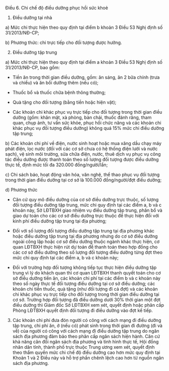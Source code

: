 Điều 6. Chi chế độ điều dưỡng phục hồi sức khoẻ

1. Điều dưỡng tại nhà

a) Mức chi thực hiện theo quy định tại điểm b khoản 3 Điều 53 Nghị định số 31/2013/NĐ-CP;

b) Phương thức: chi trực tiếp cho đối tượng được hưởng.

2. Điều dưỡng tập trung

a) Mức chi thực hiện theo quy định tại điểm a khoản 3 Điều 53 Nghị định số 31/2013/NĐ-CP, bao gồm:

- Tiền ăn trong thời gian điều dưỡng, gồm: ăn sáng, ăn 2 bữa chính (trưa và chiều) và ăn bồi dưỡng thêm (nếu có);

- Thuốc bổ và thuốc chữa bệnh thông thường;

- Quà tặng cho đối tượng (bằng tiền hoặc hiện vật);

- Các khoản chi khác phục vụ trực tiếp cho đối tượng trong thời gian điều dưỡng (gồm: khăn mặt, xà phòng, bàn chải, thuốc đánh răng, tham quan, chụp ảnh, tư vấn sức khỏe, phục hồi chức năng và các khoản chi khác phục vụ đối tượng điều dưỡng) không quá 15% mức chi điều dưỡng tập trung;

b) Các khoản chi phí về điện, nước sinh hoạt hoặc mua xăng dầu chạy máy phát điện, lọc nước (đối với các cơ sở chưa có hệ thống điện lưới và nước sạch), vệ sinh môi trường, sửa chữa điện, nước, thuê dịch vụ phục vụ công tác điều dưỡng được thanh toán theo số lượng đối tượng được điều dưỡng thực tế, định mức tối đa 320.000 đồng/người/lần;

c) Chi sách báo, hoạt động văn hóa, văn nghệ, thể thao phục vụ đối tượng trong thời gian điều dưỡng tại cơ sở là 100.000 đồng/người/đợt điều dưỡng;

d) Phương thức

- Căn cứ quy mô điều dưỡng của cơ sở điều dưỡng trực thuộc, số lượng đối tượng điều dưỡng tập trung, mức chi quy định tại các điểm a, b và c khoản này, Sở LĐTBXH giao nhiệm vụ điều dưỡng tập trung, phân bổ và giao dự toán cho các cơ sở điều dưỡng trực thuộc để thực hiện đối với kinh phí điều dưỡng tập trung tại địa phương;

- Đối với số lượng đối tượng điều dưỡng tập trung tại địa phương khác hoặc điều dưỡng tập trung tại địa phương nhưng do cơ sở điều dưỡng ngoài công lập hoặc cơ sở điều dưỡng thuộc ngành khác thực hiện, cơ quan LĐTBXH thực hiện rút dự toán để thanh toán theo hợp đồng cho các cơ sở điều dưỡng theo số lượng đối tượng điều dưỡng từng đợt theo mức chi quy định tại các điểm a, b và c khoản này;

- Đối với trường hợp đối tượng không tiếp tục thực hiện điều dưỡng tập trung vì lý do khách quan thì cơ quan LĐTBXH thanh quyết toán cho cơ sở điều dưỡng tiền ăn, các khoản chi phí tại các điểm b và c khoản này theo số ngày thực tế đối tượng điều dưỡng tại cơ sở điều dưỡng; các khoản chi tiền thuốc, quà tặng (như đối tượng đi cả đợt) và các khoản chi khác phục vụ trực tiếp cho đối tượng trong thời gian điều dưỡng tại cơ sở. Trường hợp đối tượng đã điều dưỡng dưới 30% thời gian một đợt điều dưỡng thì Giám đốc Sở LĐTBXH xem xét, quyết định hoặc phân cấp Phòng LĐTBXH quyết định đối tượng đi điều dưỡng vào đợt kế tiếp.

3. Các khoản chi phí đưa đón người có công với cách mạng đi điều dưỡng tập trung, chi phí ăn, ở (nếu có) phát sinh trong thời gian đi đường (đi và về) của người có công với cách mạng đi điều dưỡng tập trung do ngân sách địa phương đảm bảo theo phân cấp ngân sách hiện hành. Căn cứ khả năng cân đối ngân sách địa phương và tình hình thực tế, Hội đồng nhân dân tỉnh, thành phố trực thuộc Trung ương xem xét, quyết định theo thẩm quyền mức chi chế độ điều dưỡng cao hơn mức quy định tại Khoản 1 và 2 Điều này và hỗ trợ phần chênh lệch cao hơn từ nguồn ngân sách địa phương.